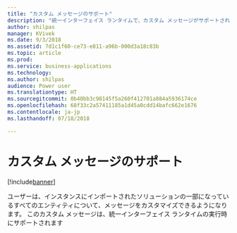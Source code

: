```yaml
---
title: "カスタム メッセージのサポート"
description: "統一インターフェイス ランタイムで、カスタム メッセージがサポートされるようになります"
author: shilpas
manager: KVivek
ms.date: 9/3/2018
ms.assetid: 7d1c1f60-ce73-e811-a96b-000d3a18c83b
ms.topic: article
ms.prod: 
ms.service: business-applications
ms.technology: 
ms.author: shilpas
audience: Power user
ms.translationtype: HT
ms.sourcegitcommit: 0b40bb3c98145f5a260f412701a884a5936174ce
ms.openlocfilehash: 68f33c2a57411185a1d45a0cdd14bafc662e1676
ms.contentlocale: ja-jp
ms.lasthandoff: 07/18/2018

---
```

# <a name="support-for-custom-messages"></a>カスタム メッセージのサポート


[!include[banner](../../includes/banner.md)]

ユーザーは、インスタンスにインポートされたソリューションの一部になっているすべてのエンティティについて、メッセージをカスタマイズできるようになります。 このカスタム メッセージは、統一インターフェイス ランタイムの実行時にサポートされます

